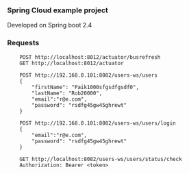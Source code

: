 ### Spring Cloud example project

Developed on Spring boot 2.4


### Requests

        
        POST http://localhost:8012/actuator/busrefresh
        GET http://localhost:8012/actuator
        
        POST http://192.168.0.101:8082/users-ws/users
        {
            "firstName": "Paik1000sfgsdfgsdf0",
            "lastName": "Rob20000",
            "email":"r@e.com",
            "password": "rsdfg45gw45ghrewt"  
        }
        
        POST http://192.168.0.101:8082/users-ws/users/login
        {
            "email":"r@e.com",
            "password": "rsdfg45gw45ghrewt"  
        }
        
        GET http://localhost:8082/users-ws/users/status/check
        Authorization: Bearer <token>

